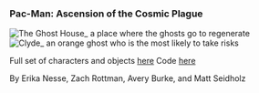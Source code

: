 ### Pac-Man: Ascension of the Cosmic Plague
![The Ghost House_ a place where the ghosts go to regenerate](https://github.com/ukd1/rc-creative-coding/assets/8473989/6500dabf-170a-4f1e-a20d-72ef80a133ca) ![Clyde_ an orange ghost who is the most likely to take risks](https://github.com/ukd1/rc-creative-coding/assets/8473989/42ba0b38-c0da-4259-b759-bf91574a1cca)  Full set of characters and objects [here](https://drive.google.com/file/d/1-mo5gi_S4OJuDOSiG0D7bQvHXU9Gay2T/view?usp=sharing) Code [here](https://colab.research.google.com/drive/1sPbDbFkBlwo23T84ZURyOJgWJtsHNgFo?usp=sharing)  By Erika Nesse, Zach Rottman, Avery Burke, and Matt Seidholz 
